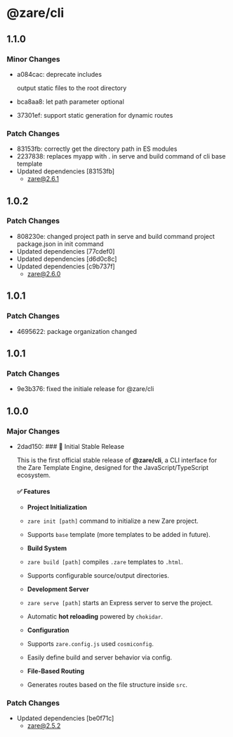 # @zare/cli

## 1.1.0

### Minor Changes

- a084cac: deprecate includes

  output static files to the root directory

- bca8aa8: let path parameter optional
- 37301ef: support static generation for dynamic routes

### Patch Changes

- 83153fb: correctly get the directory path in ES modules
- 2237838: replaces myapp with . in serve and build command of cli base template
- Updated dependencies [83153fb]
  - zare@2.6.1

## 1.0.2

### Patch Changes

- 808230e: changed project path in serve and build command project package.json in init command
- Updated dependencies [77cdef0]
- Updated dependencies [d6d0c8c]
- Updated dependencies [c9b737f]
  - zare@2.6.0

## 1.0.1

### Patch Changes

- 4695622: package organization changed

## 1.0.1

### Patch Changes

- 9e3b376: fixed the initiale release for @zare/cli

## 1.0.0

### Major Changes

- 2dad150: ### 🎉 Initial Stable Release

  This is the first official stable release of **@zare/cli**, a CLI interface for the Zare Template Engine, designed for the JavaScript/TypeScript ecosystem.

  #### ✅ Features

  - **Project Initialization**

  - `zare init [path]` command to initialize a new Zare project.

  - Supports `base` template (more templates to be added in future).

  - **Build System**

  - `zare build [path]` compiles `.zare` templates to `.html`.

  - Supports configurable source/output directories.

  - **Development Server**

  - `zare serve [path]` starts an Express server to serve the project.

  - Automatic **hot reloading** powered by `chokidar`.

  - **Configuration**

  - Supports `zare.config.js` used `cosmiconfig`.

  - Easily define build and server behavior via config.

  - **File-Based Routing**

  - Generates routes based on the file structure inside `src`.

### Patch Changes

- Updated dependencies [be0f71c]
  - zare@2.5.2
